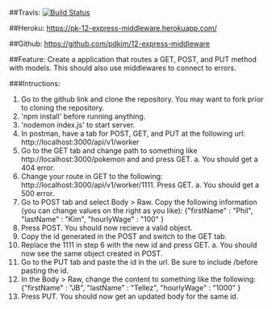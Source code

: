##Travis:
[![Build Status](https://travis-ci.com/pdkim/12-express-middleware.svg?branch=pk12)](https://travis-ci.com/pdkim/12-express-middleware)

##Heroku:
https://pk-12-express-middleware.herokuapp.com/

##Github: 
https://github.com/pdkim/12-express-middleware


##Feature:
Create a application that routes a GET, POST, and PUT method with models.  This should also use middlewares to connect to errors.

###Intructions:
1. Go to the github link and clone the repository. You may want to fork prior to cloning the repository.
2. 'npm install' before running anything.
3. 'nodemon index.js' to start server.
4. In postman, have a tab for POST, GET, and PUT at the following url: http://localhost:3000/api/v1/worker
5. Go to the GET tab and change path to something like http://localhost:3000/pokemon and and press GET.
    a. You should get a 404 error.
6. Change your route in GET to the following: http://localhost:3000/api/v1/worker/1111. Press GET.
    a. You should get a 500 error.
7. Go to POST tab and select Body > Raw. Copy the following information (you can change values on the right as you like): 
    {"firstName" : "Phil", "lastName" : "Kim", "hourlyWage" : "100" }
8. Press POST. You should now recieve a valid object.
9. Copy the id generated in the POST and switch to the GET tab.
10. Replace the 1111 in step 6 with the new id and press GET.
    a. You should now see the same object created in POST.
11. Go to the PUT tab and paste the id in the url. Be sure to include /before pasting the id.
12. In the Body > Raw, change the content to something like the following:
    {"firstName" : "JB", "lastName" : "Tellez", "hourlyWage" : "1000" }
12. Press PUT. You should now get an updated body for the same id.